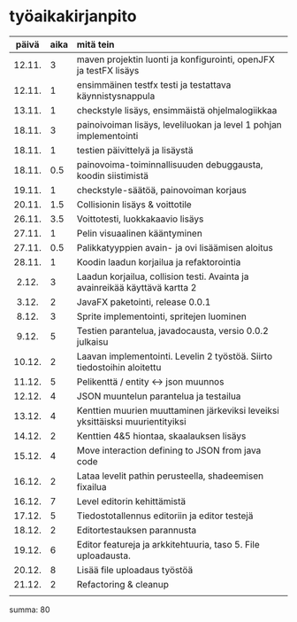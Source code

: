 # työaikakirjanpito

| päivä  | aika   | mitä tein                                                                     |
| :----: | :----- | :-----                                                                        |
| 12.11. | 3      | maven projektin luonti ja konfigurointi, openJFX ja testFX lisäys             |
| 12.11. | 1      | ensimmäinen testfx testi ja testattava käynnistysnappula                      |
| 13.11. | 1      | checkstyle lisäys, ensimmäistä ohjelmalogiikkaa                               |
| 18.11. | 3      | painoivoiman lisäys, leveliluokan ja level 1 pohjan implementointi            |
| 18.11. | 1      | testien päivittelyä ja lisäystä                                               |
| 18.11. | 0.5    | painovoima-toiminnallisuuden debuggausta, koodin siistimistä                  |
| 19.11. | 1      | checkstyle-säätöä, painovoiman korjaus                                        |
| 20.11. | 1.5    | Collisionin lisäys & voittotile                                               |
| 26.11. | 3.5    | Voittotesti, luokkakaavio lisäys                                              |
| 27.11. | 1      | Pelin visuaalinen kääntyminen                                                 |
| 27.11. | 0.5    | Palikkatyyppien avain- ja ovi lisäämisen aloitus                              |
| 28.11. | 1      | Koodin laadun korjailua ja refaktorointia                                     |
| 2.12.  | 3      | Laadun korjailua, collision testi. Avainta ja avainreikää käyttävä kartta 2   |
| 3.12.  | 2      | JavaFX paketointi, release 0.0.1                                              |
| 8.12.  | 3      | Sprite implementointi, spritejen luominen                                     |
| 9.12.  | 5      | Testien parantelua, javadocausta, versio 0.0.2 julkaisu                       |
| 10.12. | 2      | Laavan implementointi. Levelin 2 työstöä. Siirto tiedostoihin aloitettu       |
| 11.12. | 5      | Pelikenttä / entity <-> json muunnos                                          |
| 12.12. | 4      | JSON muuntelun parantelua ja testailua                                        |
| 13.12. | 4      | Kenttien muurien muuttaminen järkeviksi leveiksi yksittäisksi muurientityiksi |
| 14.12. | 2      | Kenttien 4&5 hiontaa, skaalauksen lisäys                                      |
| 15.12. | 4      | Move interaction defining to JSON from java code                              |
| 16.12. | 2      | Lataa levelit pathin perusteella, shadeemisen fixailua                        |
| 16.12. | 7      | Level editorin kehittämistä                                                   |
| 17.12. | 5      | Tiedostotallennus editoriin ja editor testejä                                 |
| 18.12. | 2      | Editortestauksen parannusta                                                   |
| 19.12. | 6      | Editor featureja ja arkkitehtuuria, taso 5. File uploadausta.                 |
| 20.12. | 8      | Lisää file uploadaus työstöä                                                  |
| 21.12. | 2      | Refactoring & cleanup                                                         |
|        |        |                                                                               |
summa: 80
